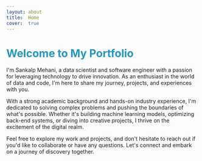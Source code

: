 ```yaml
---
layout: about
title:  Home
cover:  true
---
```


# <span style="color: #2596be"> Welcome to My Portfolio </span>

I'm Sankalp Mehani, a data scientist and software engineer with a passion for leveraging technology to drive innovation. As an enthusiast in the world of data and code, I'm here to share my journey, projects, and experiences with you.


With a strong academic background and hands-on industry experience, I'm dedicated to solving complex problems and pushing the boundaries of what's possible. Whether it's building machine learning models, optimizing back-end systems, or diving into creative projects, I thrive on the excitement of the digital realm.


Feel free to explore my work and projects, and don't hesitate to reach out if you'd like to collaborate or have any questions. Let's connect and embark on a journey of discovery together.